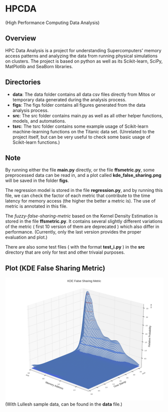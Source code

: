 # HPCDA
(High Performance Computing Data Analysis)

Overview
--------------
HPC Data Analysis is a project for understanding Supercomputers' memory access patterns and analyzing the data from running physical simulations on clusters. The project is based on python as well as its Scikit-learn, SciPy, MatPlotlib and SeaBorn libraries.

Directories
--------------
- **data**: The data folder contains all data csv files directly from Mitos or temporary data generated during the analysis process.
- **figs**: The figs folder contains all figures generated from the data analysis process.
- **src**: The src folder contains main.py as well as all other helper functions, models, and automations.
- **tsrc**: The tsrc folder contains some example usage of Scikit-learn machine-learning functions on the Titanic data set. (Unrelated to the project itself, but can be very useful to check some basic usage of Scikit-learn functions.)

Note
--------------
By running either the file **main.py** directly, or the file **ffsmetric.py**, some preprocessed data can be read in, and a plot called **kde_false_sharing.png** will be saved in the folder **figs**.

The regression model is stored in the file **regression.py**, and by running this file, we can check the factor of each metric that
contribute to the time latency for memory access (the higher the better a metric is). The use of metric is annotated in this file.

The *fuzzy-false-sharing-metric* based on the Kernel Density Estimation is stored in the file **ffsmetric.py**. It contains several slightly different variations of the metric ( first 10 version of them are deprecated ) which also differ in performance. (Currently, only the last version provides the proper evaluation and plot.)

There are also some test files ( with the format **test_i.py** ) in the **src** directory that are only for test and other trivaial purposes.

Plot (KDE False Sharing Metric)
--------------

![alt tag](https://raw.githubusercontent.com/xiawang/HPCDA/master/figs/figure_13_rt.png)
(With Lullesh sample data, can be found in the **data** file.)